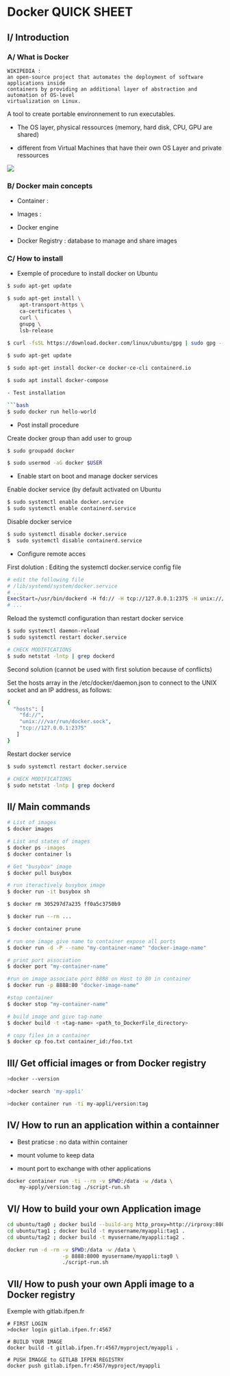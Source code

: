 # Docker QUICK SHEET


## I/ Introduction


### A/ What is Docker

```
WIKIPEDIA : 
an open-source project that automates the deployment of software applications inside
containers by providing an additional layer of abstraction and automation of OS-level 
virtualization on Linux.
```

A tool to create portable environnement to run executables.

- The OS layer, physical ressources (memory, hard disk, CPU, GPU are shared)

- different from Virtual Machines that have their own OS Layer and private ressources 

![](./docker-containers-vms.png)


### B/ Docker main concepts

- Container :

- Images :

- Docker engine

- Docker Registry : database to manage and share images

### C/ How to install

- Exemple of procedure to install docker on Ubuntu

```bash
$ sudo apt-get update

$ sudo apt-get install \
    apt-transport-https \
    ca-certificates \
    curl \
    gnupg \
    lsb-release
    
$ curl -fsSL https://download.docker.com/linux/ubuntu/gpg | sudo gpg --dearmor -o /usr/share/keyrings/docker-archive-keyring.gpg

$ sudo apt-get update

$ sudo apt-get install docker-ce docker-ce-cli containerd.io

$ sudo apt install docker-compose

- Test installation

```bash
$ sudo docker run hello-world
```

- Post install procedure

Create docker group than add user to group
```bash
$ sudo groupadd docker

$ sudo usermod -aG docker $USER
```

- Enable start on boot and manage docker services

Enable docker service (by default activated on Ubuntu

```bash
$ sudo systemctl enable docker.service
$ sudo systemctl enable containerd.service
```

Disable docker service

```bash
$ sudo systemctl disable docker.service
$  sudo systemctl disable containerd.service
```

- Configure remote acces

First dolution : Editing the systemctl docker.service config file

```bash
# edit the following file
# /lib/systemd/system/docker.service
# ...
ExecStart=/usr/bin/dockerd -H fd:// -H tcp://127.0.0.1:2375 -H unix:///var/run/docker.sock
# ...
```

Reload the systemctl configuration than restart docker service

```bash
$ sudo systemctl daemon-reload
$ sudo systemctl restart docker.service

# CHECK MODIFICATIONS
$ sudo netstat -lntp | grep dockerd
```

Second solution (cannot be used with first solution because of conflicts)

Set the hosts array in the /etc/docker/daemon.json to connect to the UNIX socket and an IP address, as follows:

```bash
{
  "hosts": [
    "fd://",
    "unix:///var/run/docker.sock",
    "tcp://127.0.0.1:2375"
   ]
}

```

Restart docker service

```bash
$ sudo systemctl restart docker.service

# CHECK MODIFICATIONS
$ sudo netstat -lntp | grep dockerd
```

## II/ Main commands

```bash
# List of images
$ docker images

# List and states of images
$ docker ps -images
$ docker container ls

# Get "busybox" image
$ docker pull busybox

# run iteractively busybox image 
$ docker run -it busybox sh

$ docker rm 305297d7a235 ff0a5c3750b9

$ docker run --rm ...

$ docker container prune

# run one image give name to container expose all ports
$ docker run -d -P --name "my-container-name" "docker-image-name"

# print port association
$ docker port "my-container-name"

#run on image associate port 8888 on Host to 80 in container
$ docker run -p 8888:80 "docker-image-name"

#stop container
$ docker stop "my-container-name"

# build image and give tag-name
$ docker build -t <tag-name> <path_to_DockerFile_directory>

# copy files in a container
$ docker cp foo.txt container_id:/foo.txt

```
## III/ Get official images or from Docker registry

```bash
>docker --version

>docker search 'my-appli'

>docker container run -ti my-appli/version:tag

```

## IV/ How to run an application within a containner

- Best praticse : no data within container

- mount volume to keep data

- mount port to exchange with other applications

```bash
docker container run -ti --rm -v $PWD:/data -w /data \
    my-apply/version:tag ./script-run.sh
```


## VI/ How to build your own Application image

```bash
cd ubuntu/tag0 ; docker build --build-arg http_proxy=http://irproxy:8082 -t myusername/myappli:tag0 .
cd ubuntu/tag1 ; docker build -t myusername/myappli:tag1 .
cd ubuntu/tag2 ; docker build -t myusername/myappli:tag2 .
```

```bash
docker run -d -rm -v $PWD:/data -w /data \
                  -p 8888:8000 myusername/myappli:tag0 \
                  ./script-run.sh
```


## VII/ How to push your own Appli image to a Docker registry


Exemple with gitlab.ifpen.fr

```
# FIRST LOGIN
>docker login gitlab.ifpen.fr:4567

# BUILD YOUR IMAGE
docker build -t gitlab.ifpen.fr:4567/myproject/myappli .

# PUSH IMAGGE to GITLAB IFPEN REGISTRY
docker push gitlab.ifpen.fr:4567/myproject/myappli
```


